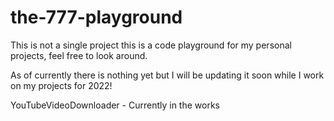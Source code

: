 # the-777-playground

This is not a single project this is a code playground for my personal projects, feel free to look around. 

As of currently there is nothing yet but I will be updating it soon while I work on my projects for 2022!

YouTubeVideoDownloader - Currently in the works

